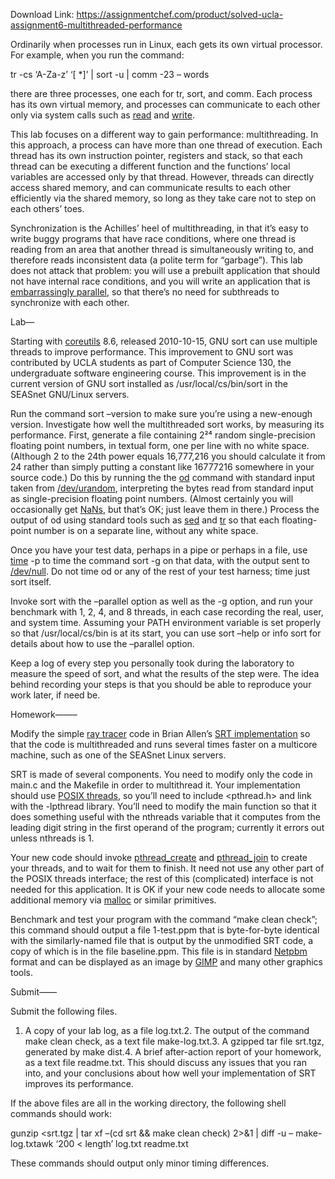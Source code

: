 Download Link: https://assignmentchef.com/product/solved-ucla-assignment6-multithreaded-performance
<br>



Ordinarily when processes run in Linux, each gets its own virtual processor. For example, when you run the command:

tr -cs ‘A-Za-z’ ‘[
*]’ | sort -u | comm -23 – words

there are three processes, one each for tr, sort, and comm. Each process has its own virtual memory, and processes can communicate to each other only via system calls such as [read](http://opengroup.org/onlinepubs/9699919799/functions/read.html) and [write](http://opengroup.org/onlinepubs/9699919799/functions/pwrite.html).

This lab focuses on a different way to gain performance: multithreading. In this approach, a process can have more than one thread of execution. Each thread has its own instruction pointer, registers and stack, so that each thread can be executing a different function and the functions’ local variables are accessed only by that thread. However, threads can directly access shared memory, and can communicate results to each other efficiently via the shared memory, so long as they take care not to step on each others’ toes.

Synchronization is the Achilles’ heel of multithreading, in that it’s easy to write buggy programs that have race conditions, where one thread is reading from an area that another thread is simultaneously writing to, and therefore reads inconsistent data (a polite term for “garbage”). This lab does not attack that problem: you will use a prebuilt application that should not have internal race conditions, and you will write an application that is [embarrassingly parallel](http://en.wikipedia.org/wiki/Embarrassingly_parallel), so that there’s no need for subthreads to synchronize with each other.

Lab—

Starting with [coreutils](http://www.gnu.org/software/coreutils/) 8.6, released 2010-10-15, GNU sort can use multiple threads to improve performance. This improvement to GNU sort was contributed by UCLA students as part of Computer Science 130, the undergraduate software engineering course. This improvement is in the current version of GNU sort installed as /usr/local/cs/bin/sort in the SEASnet GNU/Linux servers.

Run the command sort –version to make sure you’re using a new-enough version. Investigate how well the multithreaded sort works, by measuring its performance. First, generate a file containing 2²⁴ random single-precision floating point numbers, in textual form, one per line with no white space. (Although 2 to the 24th power equals 16,777,216 you should calculate it from 24 rather than simply putting a constant like 16777216 somewhere in your source code.) Do this by running the the [od](http://opengroup.org/onlinepubs/9699919799/utilities/od.html) command with standard input taken from [/dev/urandom](http://en.wikipedia.org/wiki//dev/urandom), interpreting the bytes read from standard input as single-precision floating point numbers. (Almost certainly you will occasionally get [NaNs](http://en.wikipedia.org/wiki/NaN), but that’s OK; just leave them in there.) Process the output of od using standard tools such as [sed](http://opengroup.org/onlinepubs/9699919799/utilities/sed.html) and [tr](http://opengroup.org/onlinepubs/9699919799/utilities/tr.html) so that each floating-point number is on a separate line, without any white space.

Once you have your test data, perhaps in a pipe or perhaps in a file, use [time](http://opengroup.org/onlinepubs/9699919799/utilities/time.html) -p to time the command sort -g on that data, with the output sent to [/dev/null](http://en.wikipedia.org/wiki//dev/null). Do not time od or any of the rest of your test harness; time just sort itself.

Invoke sort with the –parallel option as well as the -g option, and run your benchmark with 1, 2, 4, and 8 threads, in each case recording the real, user, and system time. Assuming your PATH environment variable is set properly so that /usr/local/cs/bin is at its start, you can use sort –help or info sort for details about how to use the –parallel option.

Keep a log of every step you personally took during the laboratory to measure the speed of sort, and what the results of the step were. The idea behind recording your steps is that you should be able to reproduce your work later, if need be.

Homework——–

Modify the simple [ray tracer](http://en.wikipedia.org/wiki/Ray_tracing_%28graphics%29) code in Brian Allen’s [SRT implementation](srt.tgz) so that the code is multithreaded and runs several times faster on a multicore machine, such as one of the SEASnet Linux servers.

SRT is made of several components. You need to modify only the code in main.c and the Makefile in order to multithread it. Your implementation should use [POSIX threads](http://en.wikipedia.org/wiki/POSIX_Threads), so you’ll need to include &lt;pthread.h&gt; and link with the -lpthread library. You’ll need to modify the main function so that it does something useful with the nthreads variable that it computes from the leading digit string in the first operand of the program; currently it errors out unless nthreads is 1.

Your new code should invoke [pthread_create](http://opengroup.org/onlinepubs/9699919799/functions/pthread_create.html) and [pthread_join](http://opengroup.org/onlinepubs/9699919799/functions/pthread_join.html) to create your threads, and to wait for them to finish. It need not use any other part of the POSIX threads interface; the rest of this (complicated) interface is not needed for this application. It is OK if your new code needs to allocate some additional memory via [malloc](http://opengroup.org/onlinepubs/9699919799/functions/malloc.html) or similar primitives.

Benchmark and test your program with the command “make clean check”; this command should output a file 1-test.ppm that is byte-for-byte identical with the similarly-named file that is output by the unmodified SRT code, a copy of which is in the file baseline.ppm. This file is in standard [Netpbm](http://netpbm.sourceforge.net/) format and can be displayed as an image by [GIMP](http://www.gimp.org/) and many other graphics tools.

Submit——

Submit the following files.

1. A copy of your lab log, as a file log.txt.2. The output of the command make clean check, as a text file make-log.txt.3. A gzipped tar file srt.tgz, generated by make dist.4. A brief after-action report of your homework, as a text file readme.txt. This should discuss any issues that you ran into, and your conclusions about how well your implementation of SRT improves its performance.

If the above files are all in the working directory, the following shell commands should work:

gunzip &lt;srt.tgz | tar xf –(cd srt &amp;&amp; make clean check) 2&gt;&amp;1 | diff -u – make-log.txtawk ‘200 &lt; length’ log.txt readme.txt

These commands should output only minor timing differences.